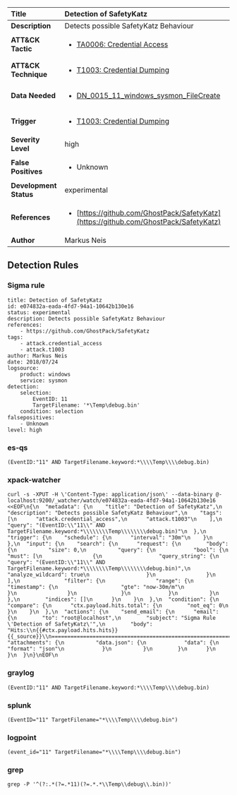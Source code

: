 | Title                    | Detection of SafetyKatz       |
|:-------------------------|:------------------|
| **Description**          | Detects possible SafetyKatz Behaviour |
| **ATT&amp;CK Tactic**    |  <ul><li>[TA0006: Credential Access](https://attack.mitre.org/tactics/TA0006)</li></ul>  |
| **ATT&amp;CK Technique** | <ul><li>[T1003: Credential Dumping](https://attack.mitre.org/techniques/T1003)</li></ul>  |
| **Data Needed**          | <ul><li>[DN_0015_11_windows_sysmon_FileCreate](../Data_Needed/DN_0015_11_windows_sysmon_FileCreate.md)</li></ul>  |
| **Trigger**              | <ul><li>[T1003: Credential Dumping](../Triggers/T1003.md)</li></ul>  |
| **Severity Level**       | high |
| **False Positives**      | <ul><li>Unknown</li></ul>  |
| **Development Status**   | experimental |
| **References**           | <ul><li>[https://github.com/GhostPack/SafetyKatz](https://github.com/GhostPack/SafetyKatz)</li></ul>  |
| **Author**               | Markus Neis |


## Detection Rules

### Sigma rule

```
title: Detection of SafetyKatz
id: e074832a-eada-4fd7-94a1-10642b130e16
status: experimental
description: Detects possible SafetyKatz Behaviour
references:
    - https://github.com/GhostPack/SafetyKatz
tags:
    - attack.credential_access
    - attack.t1003
author: Markus Neis
date: 2018/07/24
logsource:
    product: windows
    service: sysmon
detection:
    selection:
        EventID: 11
        TargetFilename: '*\Temp\debug.bin'
    condition: selection
falsepositives:
    - Unknown
level: high

```





### es-qs
    
```
(EventID:"11" AND TargetFilename.keyword:*\\\\Temp\\\\debug.bin)
```


### xpack-watcher
    
```
curl -s -XPUT -H \'Content-Type: application/json\' --data-binary @- localhost:9200/_watcher/watch/e074832a-eada-4fd7-94a1-10642b130e16 <<EOF\n{\n  "metadata": {\n    "title": "Detection of SafetyKatz",\n    "description": "Detects possible SafetyKatz Behaviour",\n    "tags": [\n      "attack.credential_access",\n      "attack.t1003"\n    ],\n    "query": "(EventID:\\"11\\" AND TargetFilename.keyword:*\\\\\\\\Temp\\\\\\\\debug.bin)"\n  },\n  "trigger": {\n    "schedule": {\n      "interval": "30m"\n    }\n  },\n  "input": {\n    "search": {\n      "request": {\n        "body": {\n          "size": 0,\n          "query": {\n            "bool": {\n              "must": [\n                {\n                  "query_string": {\n                    "query": "(EventID:\\"11\\" AND TargetFilename.keyword:*\\\\\\\\Temp\\\\\\\\debug.bin)",\n                    "analyze_wildcard": true\n                  }\n                }\n              ],\n              "filter": {\n                "range": {\n                  "timestamp": {\n                    "gte": "now-30m/m"\n                  }\n                }\n              }\n            }\n          }\n        },\n        "indices": []\n      }\n    }\n  },\n  "condition": {\n    "compare": {\n      "ctx.payload.hits.total": {\n        "not_eq": 0\n      }\n    }\n  },\n  "actions": {\n    "send_email": {\n      "email": {\n        "to": "root@localhost",\n        "subject": "Sigma Rule \'Detection of SafetyKatz\'",\n        "body": "Hits:\\n{{#ctx.payload.hits.hits}}{{_source}}\\n================================================================================\\n{{/ctx.payload.hits.hits}}",\n        "attachments": {\n          "data.json": {\n            "data": {\n              "format": "json"\n            }\n          }\n        }\n      }\n    }\n  }\n}\nEOF\n
```


### graylog
    
```
(EventID:"11" AND TargetFilename.keyword:*\\\\Temp\\\\debug.bin)
```


### splunk
    
```
(EventID="11" TargetFilename="*\\\\Temp\\\\debug.bin")
```


### logpoint
    
```
(event_id="11" TargetFilename="*\\\\Temp\\\\debug.bin")
```


### grep
    
```
grep -P '^(?:.*(?=.*11)(?=.*.*\\Temp\\debug\\.bin))'
```



